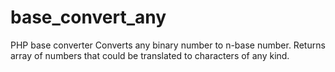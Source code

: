 # base_convert_any
PHP base converter
Converts any binary number to n-base number. Returns array of numbers that could be translated to characters of any kind.
